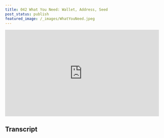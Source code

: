 ```yaml
---
title: 042 What You Need: Wallet, Address, Seed
post_status: publish
featured_image: /_images/WhatYouNeed.jpeg
---
```


<div style="padding:56.25% 0 0 0;position:relative;"><iframe src="https://player.vimeo.com/video/847752837?badge=0&amp;autopause=0&amp;player_id=0&amp;app_id=58479" frameborder="0" allow="autoplay; fullscreen; picture-in-picture" allowfullscreen style="position:absolute;top:0;left:0;width:100%;height:100%;" title="042 What You Need: Wallet, Address, Seed"></iframe></div>

<div style="margin-bottom:30px;"></div>

## Transcript

